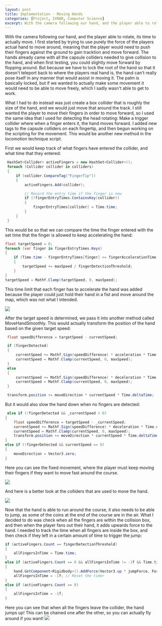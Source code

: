 ```yaml
---
layout: post
title: Implementation - Moving Hands
categories: [Project, IVRAR, Computer Science]
excerpt: With the camera following our hand, and the player able to rotate, its time to actually move.
---
```


With the camera following our hand, and the player able to rotate, its time to actually move.
I first started by trying to use purely the force of the players actual hand to move around, meaning that the player would need to push their fingers against the ground to gain tracktion and move forward.
The hands already came with all the capsule colliders needed to give collision to the hand, and when first testing, you could slightly move forward by flopping around.
But because we have to lock the root of the hand so that it doesn't teleport back to where the players real hand is, the hand can't really pose itself in any manner that would assist in moving it.
The palm is basically locked, but if we wanted to actually make some movement it would need to be able to move freely, which I sadly wasn't able to get to work.

What I had to do instead was just create a box collider that is roughly the size of the hand, and we would just move that around the track.
I still wanted the player to move their fingers in order to move forward, so I used the same idea that I used for detecting the head rotating: Make a trigger collider where when a finger enters it, the hand moves forward.
I added new tags to the capsule colliders on each fingertip, and then begun working on the scripting for the movement. This would be another new method in the locomotion technique script.

First we would keep track of what fingers have entered the collider, and what time that they entered:
```cs
 HashSet<Collider> activeFingers = new HashSet<Collider>();
 foreach (Collider collider in colliders)
 {
     if (collider.CompareTag("FingerTip"))
     {
         activeFingers.Add(collider);

         // Record the entry time if the finger is new
         if (!fingerEntryTimes.ContainsKey(collider))
         {
             fingerEntryTimes[collider] = Time.time;
         }
     }
 }
```
This would be so that we can compare the time the finger entered with the set time that the finger is allowed to keep accelerating the hand:
```cs
float targetSpeed = 0;
foreach (var finger in fingerEntryTimes.Keys)
{
    if (Time.time - fingerEntryTimes[finger] <= fingerAccelerationTime)
    {
        targetSpeed += maxSpeed / fingerDetectionThreshold;
    }
}
targetSpeed = Mathf.Clamp(targetSpeed, 0, maxSpeed);
```
This time limit that each finger has to accelerate the hand was added because the player could just hold their hand in a fist and move around the map, which was not what I intended.

![](/images/MovingFist.gif)

After the target speed is determined, we pass it into another method called MoveHandSmoothly. This would actually transform the position of the hand based on the given target speed:
```cs
 float speedDifference = targetSpeed - currentSpeed;

 if (fingerDetected) 
 {
     currentSpeed += Mathf.Sign(speedDifference) * acceleration * Time.deltaTime;
     currentSpeed = Mathf.Clamp(currentSpeed, 0, maxSpeed); 
 }
 else 
 {
     currentSpeed += Mathf.Sign(speedDifference) * deceleration * Time.deltaTime;
     currentSpeed = Mathf.Clamp(currentSpeed, 0, maxSpeed); 
 }

 transform.position += moveDirection * currentSpeed * Time.deltaTime;
```

But it would also slow the hand down when no fingers are detected:
```cs
 else if (!fingerDetected && _currentSpeed > 0)
{
    float speedDifference = targetSpeed - _currentSpeed;
    currentSpeed += Mathf.Sign(speedDifference) * deceleration * Time.deltaTime;
    currentSpeed = Mathf.Clamp(currentSpeed, 0, maxSpeed); 
    transform.position += moveDirection * currentSpeed * Time.deltaTime;
}
else if (!fingerDetected && currentSpeed == 0)
{
    moveDirection = Vector3.zero;
}
```

Here you can see the fixed movement, where the player must keep moving their fingers if they want to move fast around the course.

![](/images/FixedMovement.gif)

And here is a better look at the colliders that are used to move the hand.

![](/images/ColliderMovement.gif)

Now that the hand is able to run around the course, it also needs to be able to jump, as some of the coins at the end of the course are in the air.
What I decided to do was check when all the fingers are within the collision box, and then when the player fans out their hand, it adds upwards force to the hand.
I needed to track the time when all fingers are inside the box, and then check if they left in a certain amount of time to trigger the jump:
```cs
if (activeFingers.Count == fingerDetectionThreshold) 
{
    allFingersInTime = Time.time; 
}
else if (activeFingers.Count == 0 && allFingersInTime != -1f && Time.time - allFingersInTime <= jumpTimeThreshold)
{
    hand.GetComponent<Rigidbody>().AddForce(Vector3.up * jumpForce, ForceMode.Impulse);
    allFingersInTime = -1f; // Reset the timer
}
else if (activeFingers.Count == 0)
{
    allFingersInTime = -1f; 
}
```

Here you can see that when all the fingers leave the collider, the hand jumps up! This can be chained one after the other, so you can actually fly around if you want!
![](/images/HandJump.gif)
